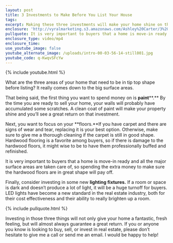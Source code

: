 ```yaml
---
layout: post
title: 3 Investments to Make Before You List Your House
tags:
excerpt: Making these three investments will make your home shine on the market and almost always offer a great return.
enclosure: 'http://vyralmarketing.s3.amazonaws.com/Ashley%20Carter/3%20Investments%20to%20Make%20Before%20You%20List%20Your%20House.mp4'
pullquote: It is very important to buyers that a home is move-in ready and all the major surface areas are taken care of.
enclosure_type: video/mp4
enclosure_time:
use_youtube_image: false
youtube_alternate_image: /uploads/intro-00-03-56-14-still001.jpg
youtube_code: q-KwqvSFcYw
---
```



{% include youtube.html %}

What are the three areas of your home that need to be in tip top shape before listing? It really comes down to the big surface areas.

That being said, the first thing you want to spend money on is **paint****.** By the time you are ready to sell your home, your walls will probably have accumulated some scratches. A clean coat of paint will make your property shine and you’ll see a great return on that investment.

Next, you want to focus on your **floors.**If you have carpet and there are signs of wear and tear, replacing it is your best option. Otherwise, make sure to give me a thorough cleaning if the carpet is still in good shape. Hardwood flooring is a favorite among buyers, so if there is damage to the hardwood floors, it might wise to be to have them professionally buffed and refinished.

It is very important to buyers that a home is move-in ready and all the major surface areas are taken care of, so spending the extra money to make sure the hardwood floors are in great shape will pay off.

Finally, consider investing in some new **lighting fixtures.** If a room or space is dark and doesn’t produce a lot of light, it will be a huge turnoff for buyers. LED lights have become a new standard in the real estate industry, both for their cost effectiveness and their ability to really brighten up a room.

{% include pullquote.html %}

Investing in those three things will not only give your home a fantastic, fresh feeling, but will almost always guarantee a great return. If you or anyone you know is looking to buy, sell, or invest in real estate, please don’t hesitate to give me a call or send me an email. I would be happy to help!
<br>